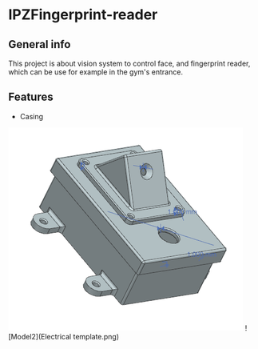 # IPZFingerprint-reader

## General info
This project is about vision system to control face, and fingerprint reader, which can be use for example in the gym's entrance.

## Features
* Casing

![Model](Casingassembly2.png)
![Model2](Electrical template.png)
